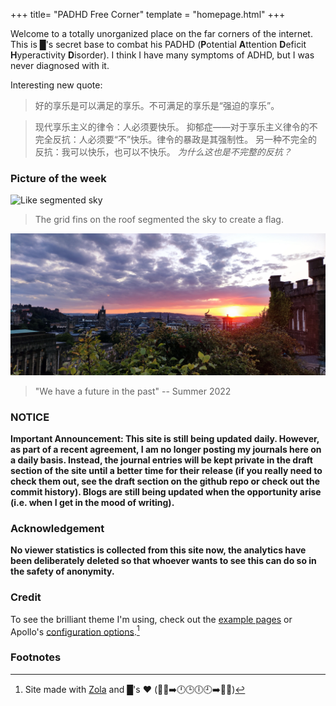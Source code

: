 +++
title= "PADHD Free Corner"
template = "homepage.html"
+++

Welcome to a totally unorganized place on the far corners of the internet.
This is █'s secret base to combat his PADHD (**P**otential **A**ttention
**D**eficit **H**yperactivity **D**isorder). I think I have many symptoms
of ADHD, but I was never diagnosed with it.

Interesting new quote:
> 好的享乐是可以满足的享乐。不可满足的享乐是“强迫的享乐”。

> 现代享乐主义的律令：人必须要快乐。
> 抑郁症——对于享乐主义律令的不完全反抗：人必须要“不”快乐。律令的暴政是其强制性。
> 另一种不完全的反抗：我可以快乐，也可以不快乐。 _为什么这也是不完整的反抗？_

### Picture of the week
![Like segmented sky](img/window_segmented_sky_flag.jpg)
> The grid fins on the roof segmented the sky to create a flag.

![We have a future in the past](/img/edinburgh_2022.jpg)
> "We have a future in the past" -- Summer 2022

### NOTICE
**Important Announcement: This site is still being updated daily. However,
as part of a recent agreement, I am no longer posting my journals here on a
daily basis. Instead, the journal entries will be kept private in the draft
section of the site until a better time for their release (if you really need
to check them out, see the draft section on the github repo or check out the
commit history). Blogs are still being updated when the opportunity arise (i.e.
when I get in the mood of writing).**

### Acknowledgement
**No viewer statistics is collected from this site now, the analytics have been
deliberately deleted so that whoever wants to see this can do so in the safety
of anonymity.**

### Credit
To see the brilliant theme I'm using, check out the [example
pages](./tags/example/) or Apollo's [configuration options](./posts/configuration).[^1]

### Footnotes
[^1]:Site made with [Zola](https://www.getzola.org/) and █'s ❤️ (🐬💔➡️🕛🕒🕕🕘➡️🐬💪)
